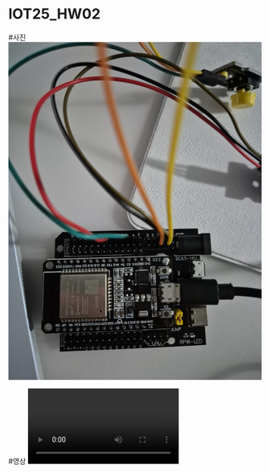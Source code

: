 # IOT25_HW02

#사진
![assignment2_screenshot](assignment2_screenshot.jpg)

#영상
![assignment2_video](assignment2_video.mp4)

